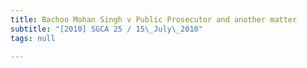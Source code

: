 ```yaml
---
title: Bachoo Mohan Singh v Public Prosecutor and another matter
subtitle: "[2010] SGCA 25 / 15\_July\_2010"
tags: null

---
```


